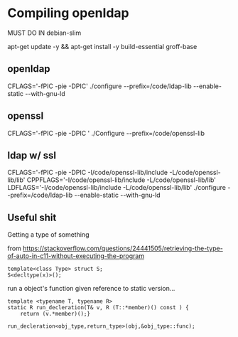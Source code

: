 # Compiling openldap

MUST DO IN debian-slim

apt-get update -y && apt-get install -y build-essential groff-base

## openldap
CFLAGS='-fPIC -pie -DPIC' ./configure --prefix=/code/ldap-lib --enable-static --with-gnu-ld


## openssl
CFLAGS='-fPIC -pie -DPIC ' ./Configure --prefix=/code/openssl-lib


## ldap w/ ssl

CFLAGS='-fPIC -pie -DPIC -I/code/openssl-lib/include -L/code/openssl-lib/lib' CPPFLAGS='-I/code/openssl-lib/include -L/code/openssl-lib/lib' LDFLAGS='-I/code/openssl-lib/include -L/code/openssl-lib/lib' ./configure --prefix=/code/ldap-lib --enable-static --with-gnu-ld

## Useful shit

Getting a type of something

from https://stackoverflow.com/questions/24441505/retrieving-the-type-of-auto-in-c11-without-executing-the-program

```
template<class Type> struct S;
S<decltype(x)>();
```

run a object's function given reference to static version...


```
template <typename T, typename R>
static R run_decleration(T& v, R (T::*member)() const ) {
    return (v.*member)();}

run_decleration<obj_type,return_type>(obj,&obj_type::func);
```
